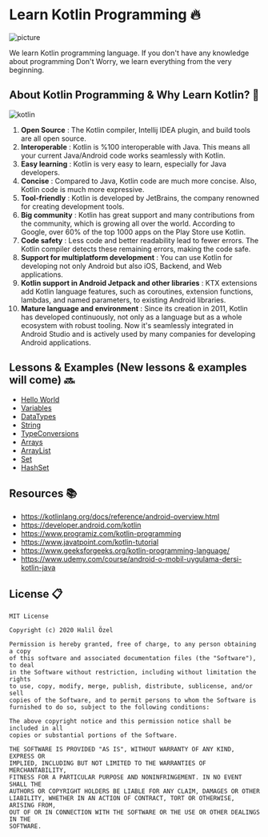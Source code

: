 # Learn Kotlin Programming 🔥

![picture](https://hypersense-software.com/blogs-assets/21756fe3-8017-922f-7b4c-271a0dea5044/file_1582906717409.jpg)

We learn Kotlin programming language. If you don't have any knowledge about programming Don't Worry, we learn everything from the very beginning.



## About Kotlin Programming & Why Learn Kotlin? 🤔

![kotlin](https://www.netsolutions.com/insights/wp-content/uploads/2020/04/Kotlin.jpg)

1. **Open Source** : The Kotlin compiler, Intellij IDEA plugin, and build tools are all open source.
2. **Interoperable** : Kotlin is %100 interoperable with Java. This means all your current Java/Android code works seamlessly with Kotlin.
3. **Easy learning** : Kotlin is very easy to learn, especially for Java developers.
4. **Concise** : Compared to Java, Kotlin code are much more concise. Also, Kotlin code is much more expressive.
5. **Tool-friendly** : Kotlin is developed by JetBrains, the company renowned for creating development tools.
6. **Big community** : Kotlin has great support and many contributions from the community, which is growing all over the world. According to Google, over 60% of the top 1000 apps on the Play Store use Kotlin.
7. **Code safety** : Less code and better readability lead to fewer errors. The Kotlin compiler detects these remaining errors, making the code safe.
8. **Support for multiplatform development** : You can use Kotlin for developing not only Android but also iOS, Backend, and Web applications.
9. **Kotlin support in Android Jetpack and other libraries** : KTX extensions add Kotlin language features, such as coroutines, extension functions, lambdas, and named parameters, to existing Android libraries.
10. **Mature language and environment** : Since its creation in 2011, Kotlin has developed continuously, not only as a language but as a whole ecosystem with robust tooling. Now it's seamlessly integrated in Android Studio and is actively used by many companies for developing Android applications.

## Lessons & Examples (New lessons & examples will come) 🔜

* [Hello World](https://github.com/halilozel1903/LearnKotlinProgramming/blob/master/src/HelloWorld.kt)
* [Variables](https://github.com/halilozel1903/LearnKotlinProgramming/blob/master/src/Variables.kt)
* [DataTypes](https://github.com/halilozel1903/LearnKotlinProgramming/blob/master/src/DataTypes.kt)
* [String](https://github.com/halilozel1903/LearnKotlinProgramming/blob/master/src/String.kt)
* [TypeConversions](https://github.com/halilozel1903/LearnKotlinProgramming/blob/master/src/TypeConversions.kt)
* [Arrays](https://github.com/halilozel1903/LearnKotlinProgramming/blob/master/src/Arrays.kt)
* [ArrayList](https://github.com/halilozel1903/LearnKotlinProgramming/blob/master/src/ArrayList.kt)
* [Set](https://github.com/halilozel1903/LearnKotlinProgramming/blob/master/src/Set.kt)
* [HashSet](https://github.com/halilozel1903/LearnKotlinProgramming/blob/master/src/HashSet.kt)

## Resources 📚
- https://kotlinlang.org/docs/reference/android-overview.html
- https://developer.android.com/kotlin
- https://www.programiz.com/kotlin-programming
- https://www.javatpoint.com/kotlin-tutorial
- https://www.geeksforgeeks.org/kotlin-programming-language/
- https://www.udemy.com/course/android-o-mobil-uygulama-dersi-kotlin-java


## License 📋
```
MIT License

Copyright (c) 2020 Halil Özel

Permission is hereby granted, free of charge, to any person obtaining a copy
of this software and associated documentation files (the "Software"), to deal
in the Software without restriction, including without limitation the rights
to use, copy, modify, merge, publish, distribute, sublicense, and/or sell
copies of the Software, and to permit persons to whom the Software is
furnished to do so, subject to the following conditions:

The above copyright notice and this permission notice shall be included in all
copies or substantial portions of the Software.

THE SOFTWARE IS PROVIDED "AS IS", WITHOUT WARRANTY OF ANY KIND, EXPRESS OR
IMPLIED, INCLUDING BUT NOT LIMITED TO THE WARRANTIES OF MERCHANTABILITY,
FITNESS FOR A PARTICULAR PURPOSE AND NONINFRINGEMENT. IN NO EVENT SHALL THE
AUTHORS OR COPYRIGHT HOLDERS BE LIABLE FOR ANY CLAIM, DAMAGES OR OTHER
LIABILITY, WHETHER IN AN ACTION OF CONTRACT, TORT OR OTHERWISE, ARISING FROM,
OUT OF OR IN CONNECTION WITH THE SOFTWARE OR THE USE OR OTHER DEALINGS IN THE
SOFTWARE.
```
